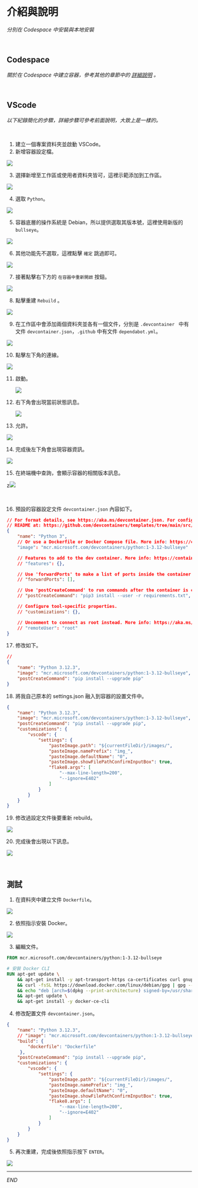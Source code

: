# 介紹與說明

_分別在 Codespace 中安裝與本地安裝_

<br>

## Codespace

_關於在 Codespace 中建立容器，參考其他的章節中的 [詳細說明](https://github.com/samhsiao6238/RaspberryPi_20231015/blob/main/D02_Git_&_GitHub/3_整合_GitHub/1_Codespaces/3_使用_Docker_容器.md) 。_

<br>

## VScode

_以下紀錄簡化的步驟，詳細步驟可參考前面說明，大致上是一樣的。_

<br>

1. 建立一個專案資料夾並啟動 VSCode。
2. 新增容器設定檔。

![](images/img_01.png)

3. 選擇新增至工作區或使用者資料夾皆可，這裡示範添加到工作區。

![](images/img_02.png)

4. 選取 `Python`。

![](images/img_03.png)

5. 容器底層的操作系統是 Debian，所以提供選取其版本號，這裡使用新版的 `bullseye`。

![](images/img_04.png)

6. 其他功能先不選取，這裡點擊 `確定` 跳過即可。

![](images/img_05.png)

7. 接著點擊右下方的 `在容器中重新開啟` 按鈕。

![](images/img_18.png)

8. 點擊重建 `Rebuild` 。

![](images/img_19.png)

9. 在工作區中會添加兩個資料夾並各有一個文件，分別是 `.devcontainer ` 中有文件 `devcontainer.json`，`.github` 中有文件 `dependabot.yml`。

![](images/img_06.png)

10. 點擊左下角的連線。

![](images/img_09.png)

    
11. 啟動。

    ![](images/img_07.png)

12. 右下角會出現當前狀態訊息。
    
    ![](images/img_08.png)

13. 允許。

![](images/img_10.png)

 
14. 完成後左下角會出現容器資訊。

![](images/img_11.png)


15. 在終端機中查詢，會顯示容器的相關版本訊息。

z![](images/img_12.png)

<br>

16. 預設的容器設定文件 `devcontainer.json` 內容如下。
```json
// For format details, see https://aka.ms/devcontainer.json. For config options, see the
// README at: https://github.com/devcontainers/templates/tree/main/src/python
{
	"name": "Python 3",
	// Or use a Dockerfile or Docker Compose file. More info: https://containers.dev/guide/dockerfile
	"image": "mcr.microsoft.com/devcontainers/python:1-3.12-bullseye"

	// Features to add to the dev container. More info: https://containers.dev/features.
	// "features": {},

	// Use 'forwardPorts' to make a list of ports inside the container available locally.
	// "forwardPorts": [],

	// Use 'postCreateCommand' to run commands after the container is created.
	// "postCreateCommand": "pip3 install --user -r requirements.txt",

	// Configure tool-specific properties.
	// "customizations": {},

	// Uncomment to connect as root instead. More info: https://aka.ms/dev-containers-non-root.
	// "remoteUser": "root"
}
```

17. 修改如下。
```json
//
{
	"name": "Python 3.12.3",
	"image": "mcr.microsoft.com/devcontainers/python:1-3.12-bullseye",
	"postCreateCommand": "pip install --upgrade pip"
}

```

18. 將我自己原本的 settings.json 融入到容器的設置文件中。
```json
{
    "name": "Python 3.12.3",
    "image": "mcr.microsoft.com/devcontainers/python:1-3.12-bullseye",
    "postCreateCommand": "pip install --upgrade pip",
    "customizations": {
        "vscode": {
            "settings": {
                "pasteImage.path": "${currentFileDir}/images/",
                "pasteImage.namePrefix": "img_",
                "pasteImage.defaultName": "0",
                "pasteImage.showFilePathConfirmInputBox": true,
                "flake8.args": [
                    "--max-line-length=200",
                    "--ignore=E402"
                ]
            }
        }
    }
}
```
19. 修改過設定文件後要重新 rebuild。

![](images/img_13.png)

20. 完成後會出現以下訊息。

![](images/img_14.png)

<br>

## 測試

1. 在資料夾中建立文件 `Dockerfile`。

![](images/img_15.png)

2. 依照指示安裝 Docker。

![](images/img_16.png)

3. 編輯文件。
```dockerfile
FROM mcr.microsoft.com/devcontainers/python:1-3.12-bullseye

# 安裝 Docker CLI
RUN apt-get update \
    && apt-get install -y apt-transport-https ca-certificates curl gnupg lsb-release \
    && curl -fsSL https://download.docker.com/linux/debian/gpg | gpg --dearmor -o /usr/share/keyrings/docker-archive-keyring.gpg \
    && echo "deb [arch=$(dpkg --print-architecture) signed-by=/usr/share/keyrings/docker-archive-keyring.gpg] https://download.docker.com/linux/debian $(lsb_release -cs) stable" > /etc/apt/sources.list.d/docker.list \
    && apt-get update \
    && apt-get install -y docker-ce-cli
```

4. 修改配置文件 `devcontainer.json`。
```json
{
    "name": "Python 3.12.3",
    // "image": "mcr.microsoft.com/devcontainers/python:1-3.12-bullseye",
    "build": {
        "dockerfile": "Dockerfile"
     },
    "postCreateCommand": "pip install --upgrade pip",
    "customizations": {
        "vscode": {
            "settings": {
                "pasteImage.path": "${currentFileDir}/images/",
                "pasteImage.namePrefix": "img_",
                "pasteImage.defaultName": "0",
                "pasteImage.showFilePathConfirmInputBox": true,
                "flake8.args": [
                    "--max-line-length=200",
                    "--ignore=E402"
                ]
            }
        }
    }
}

```

5. 再次重建，完成後依照指示按下 `ENTER`。

![](images/img_17.png)


---

_END_
